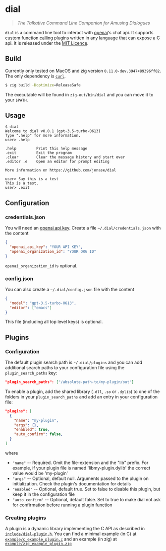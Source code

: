 # dial

> _The Talkative Command Line Companion for Amusing Dialogues_

`dial` is a command line tool to interact with [openai](https://openai.com/)'s chat api. It supports custom [function calling](https://platform.openai.com/docs/guides/gpt/function-calling) plugins written in any language that can expose a C api. It is released under the [MIT Licence](LICENSE).

## Build

Currently only tested on MacOS and zig version `0.11.0-dev.3947+89396ff02`. The only dependency is [`curl`](https://curl.se/).

```sh
$ zig build -Doptimize=ReleaseSafe
```

The executable will be found in `zig-out/bin/dial` and you can move it to your `$PATH`.

## Usage

```
$ dial
Welcome to dial v0.0.1 (gpt-3.5-turbo-0613)
Type ".help" for more information.
user> .help

.help         Print this help message
.exit         Exit the program
.clear        Clear the message history and start over
.editor .e    Open an editor for prompt editing

More information on https://github.com/jonase/dial

user> Say this is a test
This is a test.
user> .exit
```

## Configuration

### credentials.json

You will need an [openai api key](https://platform.openai.com/overview). Create a file `~/.dial/credentials.json` with the content

```json
{
  "openai_api_key": "YOUR API KEY",
  "openai_organization_id": "YOUR ORG ID"
}
```

`openai_organization_id` is optional.

### config.json

You can also create a `~/.dial/config.json` file with the content

```json
{
  "model": "gpt-3.5-turbo-0613",
  "editor": ["emacs"]
}
```

This file (including all top level keys) is optional.

## Plugins

### Configuration

The default plugin search path is `~/.dial/plugins` and you can add additional search paths to your configuration file using the `plugin_search_paths` key:

```json
"plugin_search_paths": ["/absolute-path-to/my-plugin/out"]
```

To enable a plugin, add the shared library (`.dll`, `.so` or `.dylib`) to one of the folders in your `plugin_search_paths` and add an entry in your configuration file:

```json
"plugins": [
  {
    "name": "my-plugin",
    "args": {},
    "enabled": true,
    "auto_confirm": false,
  }
]
```

where

- `"name"` -- Required. Omit the file-extension and the "lib" prefix. For example, if your plugin file is named 'libmy-plugin.dylib' the correct value would be 'my-plugin'
- `"args"` -- Optional, default null. Arguments passed to the plugin on initialization. Check the plugin's documentation for details
- `"enabled"` -- Optional, default true. Set to false to disable this plugin, but keep it in the configuration file
- `"auto_confirm"` -- Optional, default false. Set to true to make dial not ask for confirmation before running a plugin function

### Creating plugins

A plugin is a dynamic library implementing the C API as described in [`include/dial-plugin.h`](include/dial-plugin.h). You can find a minimal example (in C) at [`example/c_example_plugin.c`](example/c_example_plugin.c) and an example (in zig) at [`example/zig_example_plugin.zig`](example/zig_example_plugin.zig)
